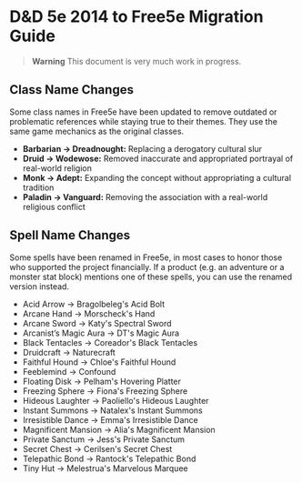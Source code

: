 # D&D 5e 2014 to Free5e Migration Guide

> **Warning**
> This document is very much work in progress.

## Class Name Changes

Some class names in Free5e have been updated to remove outdated or problematic references while staying true to their themes.
They use the same game mechanics as the original classes.

- **Barbarian → Dreadnought:**
  Replacing a derogatory cultural slur
- **Druid → Wodewose:**
  Removed inaccurate and appropriated portrayal of real-world religion
- **Monk → Adept:**
  Expanding the concept without appropriating a cultural tradition
- **Paladin → Vanguard:**
  Removing the association with a real-world religious conflict

## Spell Name Changes
<!-- spell-checker:words Feeblemind -->

Some spells have been renamed in Free5e, in most cases to honor those who supported the project financially.
If a product (e.g. an adventure or a monster stat block) mentions one of these spells, you can use the renamed version instead.

- Acid Arrow → Bragolbeleg's Acid Bolt
- Arcane Hand → Morscheck's Hand
- Arcane Sword → Katy's Spectral Sword
- Arcanist’s Magic Aura → DT's Magic Aura
- Black Tentacles → Coreador's Black Tentacles
- Druidcraft → Naturecraft
- Faithful Hound → Chloe's Faithful Hound
- Feeblemind → Confound
- Floating Disk → Pelham's Hovering Platter
- Freezing Sphere → Fiona's Freezing Sphere
- Hideous Laughter → Paoliello's Hideous Laughter
- Instant Summons → Natalex's Instant Summons
- Irresistible Dance → Emma's Irresistible Dance
- Magnificent Mansion → Alia's Magnificent Mansion
- Private Sanctum → Jess's Private Sanctum
- Secret Chest → Cerilsen's Secret Chest
- Telepathic Bond → Rantock's Telepathic Bond
- Tiny Hut → Melestrua's Marvelous Marquee

<!-- Not yet renamed:
- Resilient Sphere → ???
-->